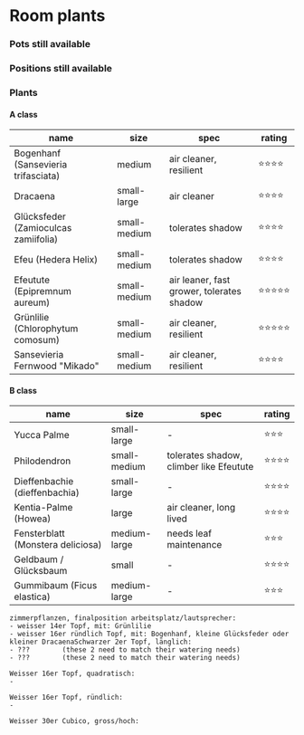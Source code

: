 # Room plants

### Pots still available

### Positions still available

### Plants

#### A class

|name|size|spec|rating|
|-|-|-|-|
|Bogenhanf (Sansevieria trifasciata)|medium|air cleaner, resilient|⭐️⭐️⭐️⭐️|
|Dracaena|small-large|air cleaner|⭐️⭐️⭐️⭐️|
|Glücksfeder (Zamioculcas zamiifolia)|small-medium|tolerates shadow|⭐️⭐️⭐️⭐️|
|Efeu (Hedera Helix)|small-medium|tolerates shadow|⭐️⭐️⭐️⭐️|
|Efeutute (Epipremnum aureum)|small-medium|air leaner, fast grower, tolerates shadow|⭐️⭐️⭐️⭐️⭐️|
|Grünlilie (Chlorophytum comosum)|small-medium|air cleaner, resilient|⭐️⭐️⭐️⭐️⭐️|
|Sansevieria Fernwood "Mikado"|small-medium|air cleaner, resilient|⭐️⭐️⭐️⭐️|

#### B class

|name|size|spec|rating|
|-|-|-|-|
|Yucca Palme|small-large|-|⭐️⭐️⭐️|
|Philodendron|small-medium|tolerates shadow, climber like Efeutute|⭐️⭐️⭐️⭐️|
|Dieffenbachie (dieffenbachia)|small-large|-|⭐️⭐️⭐️⭐️|
|Kentia-Palme (Howea)|large|air cleaner, long lived|⭐️⭐️⭐️⭐️|
|Fensterblatt (Monstera deliciosa)|medium-large|needs leaf maintenance|⭐️⭐️⭐️|
|Geldbaum / Glücksbaum|small|-|⭐️⭐️⭐️⭐️|
|Gummibaum (Ficus elastica)|medium-large|-|⭐️⭐️⭐️|


    zimmerpflanzen, finalposition arbeitsplatz/lautsprecher:
    - weisser 14er Topf, mit: Grünlilie
    - weisser 16er ründlich Topf, mit: Bogenhanf, kleine Glücksfeder oder kleiner DracaenaSchwarzer 2er Topf, länglich:
    - ???        (these 2 need to match their watering needs)
    - ???        (these 2 need to match their watering needs)

    Weisser 16er Topf, quadratisch:
    -

    Weisser 16er Topf, ründlich:
    -

    Weisser 30er Cubico, gross/hoch:



